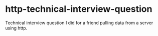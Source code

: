 # http-technical-interview-question
Technical interview question I did for a friend pulling data from a server using http. 

